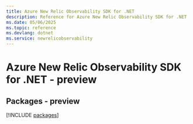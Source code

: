 ```yaml
---
title: Azure New Relic Observability SDK for .NET
description: Reference for Azure New Relic Observability SDK for .NET
ms.date: 05/06/2025
ms.topic: reference
ms.devlang: dotnet
ms.service: newrelicobservability
---
```

# Azure New Relic Observability SDK for .NET - preview
## Packages - preview
[!INCLUDE [packages](new-relic-observability-index.md)]